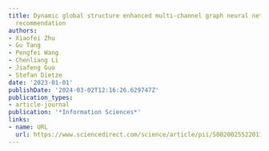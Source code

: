 ```yaml
---
title: Dynamic global structure enhanced multi-channel graph neural network for session-based
  recommendation
authors:
- Xiaofei Zhu
- Gu Tang
- Pengfei Wang
- Chenliang Li
- Jiafeng Guo
- Stefan Dietze
date: '2023-01-01'
publishDate: '2024-03-02T12:16:26.629747Z'
publication_types:
- article-journal
publication: '*Information Sciences*'
links:
- name: URL
  url: https://www.sciencedirect.com/science/article/pii/S0020025522011446
---
```

